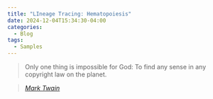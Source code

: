 ```yaml
---
title: "LIneage Tracing: Hematopoiesis"
date: 2024-12-04T15:34:30-04:00
categories:
  - Blog
tags:
  - Samples
---
```


> Only one thing is impossible for God: To find any sense in any copyright law on the planet.
  
> <cite><a href="http://www.brainyquote.com/quotes/quotes/m/marktwain163473.html">Mark Twain</a></cite>
